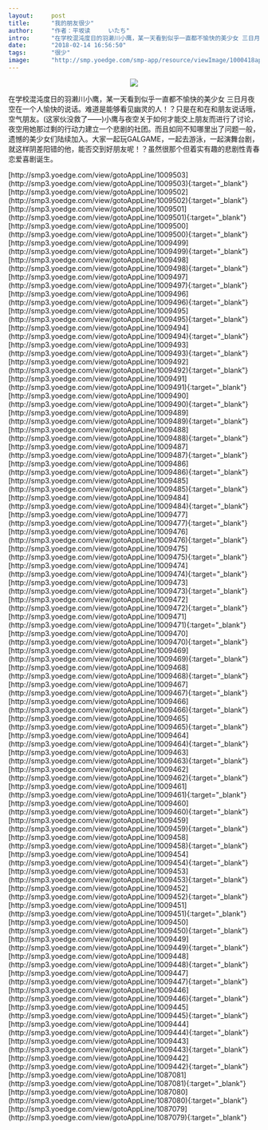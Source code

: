 ```yaml
---
layout:     post
title:      "我的朋友很少"
author:     "作者：平坂读     いたち"
intro:      "在学校混沌度日的羽濑川小鹰，某一天看到似乎一直都不愉快的美少女 三日月夜空在一个人愉快的说话。难道是能够看见幽灵的人！？只是在和在和朋友说话哦，空气朋友。(这家伙没救了——)小鹰与夜空关于如何才能交上朋友而进行了讨论，夜空用她那过剩的行动力建立一个悲剧的社团。而且如同不知哪里出了问题一般，遗憾的美少女们陆续加入。大家一起玩GALGAME，一起去游泳，一起演舞台剧，就这样阴差阳错的他，能否交到好朋友呢！？虽然很那个但着实有趣的悲剧性青春恋爱喜剧诞生。"
date:       "2018-02-14 16:56:50"
tags:       "很少"
image:      "http://smp.yoedge.com/smp-app/resource/viewImage/1000418appline.png"
---
```

<div style="text-align: center">
<p><img src="http://smp.yoedge.com/smp-app/resource/viewImage/1000418appline.png"/></p>
</div>
<p class="post-meta">
<span>在学校混沌度日的羽濑川小鹰，某一天看到似乎一直都不愉快的美少女 三日月夜空在一个人愉快的说话。难道是能够看见幽灵的人！？只是在和在和朋友说话哦，空气朋友。(这家伙没救了——)小鹰与夜空关于如何才能交上朋友而进行了讨论，夜空用她那过剩的行动力建立一个悲剧的社团。而且如同不知哪里出了问题一般，遗憾的美少女们陆续加入。大家一起玩GALGAME，一起去游泳，一起演舞台剧，就这样阴差阳错的他，能否交到好朋友呢！？虽然很那个但着实有趣的悲剧性青春恋爱喜剧诞生。</span>
</p>
[http://smp3.yoedge.com/view/gotoAppLine/1009503](http://smp3.yoedge.com/view/gotoAppLine/1009503){:target="_blank"}
[http://smp3.yoedge.com/view/gotoAppLine/1009502](http://smp3.yoedge.com/view/gotoAppLine/1009502){:target="_blank"}
[http://smp3.yoedge.com/view/gotoAppLine/1009501](http://smp3.yoedge.com/view/gotoAppLine/1009501){:target="_blank"}
[http://smp3.yoedge.com/view/gotoAppLine/1009500](http://smp3.yoedge.com/view/gotoAppLine/1009500){:target="_blank"}
[http://smp3.yoedge.com/view/gotoAppLine/1009499](http://smp3.yoedge.com/view/gotoAppLine/1009499){:target="_blank"}
[http://smp3.yoedge.com/view/gotoAppLine/1009498](http://smp3.yoedge.com/view/gotoAppLine/1009498){:target="_blank"}
[http://smp3.yoedge.com/view/gotoAppLine/1009497](http://smp3.yoedge.com/view/gotoAppLine/1009497){:target="_blank"}
[http://smp3.yoedge.com/view/gotoAppLine/1009496](http://smp3.yoedge.com/view/gotoAppLine/1009496){:target="_blank"}
[http://smp3.yoedge.com/view/gotoAppLine/1009495](http://smp3.yoedge.com/view/gotoAppLine/1009495){:target="_blank"}
[http://smp3.yoedge.com/view/gotoAppLine/1009494](http://smp3.yoedge.com/view/gotoAppLine/1009494){:target="_blank"}
[http://smp3.yoedge.com/view/gotoAppLine/1009493](http://smp3.yoedge.com/view/gotoAppLine/1009493){:target="_blank"}
[http://smp3.yoedge.com/view/gotoAppLine/1009492](http://smp3.yoedge.com/view/gotoAppLine/1009492){:target="_blank"}
[http://smp3.yoedge.com/view/gotoAppLine/1009491](http://smp3.yoedge.com/view/gotoAppLine/1009491){:target="_blank"}
[http://smp3.yoedge.com/view/gotoAppLine/1009490](http://smp3.yoedge.com/view/gotoAppLine/1009490){:target="_blank"}
[http://smp3.yoedge.com/view/gotoAppLine/1009489](http://smp3.yoedge.com/view/gotoAppLine/1009489){:target="_blank"}
[http://smp3.yoedge.com/view/gotoAppLine/1009488](http://smp3.yoedge.com/view/gotoAppLine/1009488){:target="_blank"}
[http://smp3.yoedge.com/view/gotoAppLine/1009487](http://smp3.yoedge.com/view/gotoAppLine/1009487){:target="_blank"}
[http://smp3.yoedge.com/view/gotoAppLine/1009486](http://smp3.yoedge.com/view/gotoAppLine/1009486){:target="_blank"}
[http://smp3.yoedge.com/view/gotoAppLine/1009485](http://smp3.yoedge.com/view/gotoAppLine/1009485){:target="_blank"}
[http://smp3.yoedge.com/view/gotoAppLine/1009484](http://smp3.yoedge.com/view/gotoAppLine/1009484){:target="_blank"}
[http://smp3.yoedge.com/view/gotoAppLine/1009477](http://smp3.yoedge.com/view/gotoAppLine/1009477){:target="_blank"}
[http://smp3.yoedge.com/view/gotoAppLine/1009476](http://smp3.yoedge.com/view/gotoAppLine/1009476){:target="_blank"}
[http://smp3.yoedge.com/view/gotoAppLine/1009475](http://smp3.yoedge.com/view/gotoAppLine/1009475){:target="_blank"}
[http://smp3.yoedge.com/view/gotoAppLine/1009474](http://smp3.yoedge.com/view/gotoAppLine/1009474){:target="_blank"}
[http://smp3.yoedge.com/view/gotoAppLine/1009473](http://smp3.yoedge.com/view/gotoAppLine/1009473){:target="_blank"}
[http://smp3.yoedge.com/view/gotoAppLine/1009472](http://smp3.yoedge.com/view/gotoAppLine/1009472){:target="_blank"}
[http://smp3.yoedge.com/view/gotoAppLine/1009471](http://smp3.yoedge.com/view/gotoAppLine/1009471){:target="_blank"}
[http://smp3.yoedge.com/view/gotoAppLine/1009470](http://smp3.yoedge.com/view/gotoAppLine/1009470){:target="_blank"}
[http://smp3.yoedge.com/view/gotoAppLine/1009469](http://smp3.yoedge.com/view/gotoAppLine/1009469){:target="_blank"}
[http://smp3.yoedge.com/view/gotoAppLine/1009468](http://smp3.yoedge.com/view/gotoAppLine/1009468){:target="_blank"}
[http://smp3.yoedge.com/view/gotoAppLine/1009467](http://smp3.yoedge.com/view/gotoAppLine/1009467){:target="_blank"}
[http://smp3.yoedge.com/view/gotoAppLine/1009466](http://smp3.yoedge.com/view/gotoAppLine/1009466){:target="_blank"}
[http://smp3.yoedge.com/view/gotoAppLine/1009465](http://smp3.yoedge.com/view/gotoAppLine/1009465){:target="_blank"}
[http://smp3.yoedge.com/view/gotoAppLine/1009464](http://smp3.yoedge.com/view/gotoAppLine/1009464){:target="_blank"}
[http://smp3.yoedge.com/view/gotoAppLine/1009463](http://smp3.yoedge.com/view/gotoAppLine/1009463){:target="_blank"}
[http://smp3.yoedge.com/view/gotoAppLine/1009462](http://smp3.yoedge.com/view/gotoAppLine/1009462){:target="_blank"}
[http://smp3.yoedge.com/view/gotoAppLine/1009461](http://smp3.yoedge.com/view/gotoAppLine/1009461){:target="_blank"}
[http://smp3.yoedge.com/view/gotoAppLine/1009460](http://smp3.yoedge.com/view/gotoAppLine/1009460){:target="_blank"}
[http://smp3.yoedge.com/view/gotoAppLine/1009459](http://smp3.yoedge.com/view/gotoAppLine/1009459){:target="_blank"}
[http://smp3.yoedge.com/view/gotoAppLine/1009458](http://smp3.yoedge.com/view/gotoAppLine/1009458){:target="_blank"}
[http://smp3.yoedge.com/view/gotoAppLine/1009454](http://smp3.yoedge.com/view/gotoAppLine/1009454){:target="_blank"}
[http://smp3.yoedge.com/view/gotoAppLine/1009453](http://smp3.yoedge.com/view/gotoAppLine/1009453){:target="_blank"}
[http://smp3.yoedge.com/view/gotoAppLine/1009452](http://smp3.yoedge.com/view/gotoAppLine/1009452){:target="_blank"}
[http://smp3.yoedge.com/view/gotoAppLine/1009451](http://smp3.yoedge.com/view/gotoAppLine/1009451){:target="_blank"}
[http://smp3.yoedge.com/view/gotoAppLine/1009450](http://smp3.yoedge.com/view/gotoAppLine/1009450){:target="_blank"}
[http://smp3.yoedge.com/view/gotoAppLine/1009449](http://smp3.yoedge.com/view/gotoAppLine/1009449){:target="_blank"}
[http://smp3.yoedge.com/view/gotoAppLine/1009448](http://smp3.yoedge.com/view/gotoAppLine/1009448){:target="_blank"}
[http://smp3.yoedge.com/view/gotoAppLine/1009447](http://smp3.yoedge.com/view/gotoAppLine/1009447){:target="_blank"}
[http://smp3.yoedge.com/view/gotoAppLine/1009446](http://smp3.yoedge.com/view/gotoAppLine/1009446){:target="_blank"}
[http://smp3.yoedge.com/view/gotoAppLine/1009445](http://smp3.yoedge.com/view/gotoAppLine/1009445){:target="_blank"}
[http://smp3.yoedge.com/view/gotoAppLine/1009444](http://smp3.yoedge.com/view/gotoAppLine/1009444){:target="_blank"}
[http://smp3.yoedge.com/view/gotoAppLine/1009443](http://smp3.yoedge.com/view/gotoAppLine/1009443){:target="_blank"}
[http://smp3.yoedge.com/view/gotoAppLine/1009442](http://smp3.yoedge.com/view/gotoAppLine/1009442){:target="_blank"}
[http://smp3.yoedge.com/view/gotoAppLine/1087081](http://smp3.yoedge.com/view/gotoAppLine/1087081){:target="_blank"}
[http://smp3.yoedge.com/view/gotoAppLine/1087080](http://smp3.yoedge.com/view/gotoAppLine/1087080){:target="_blank"}
[http://smp3.yoedge.com/view/gotoAppLine/1087079](http://smp3.yoedge.com/view/gotoAppLine/1087079){:target="_blank"}



